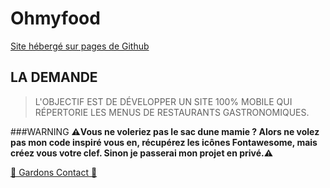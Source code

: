 # **Ohmyfood**

[Site hébergé sur pages de Github](https://j-patlmx.github.io/p3/ "Site hébergé sur pages de Github")

## LA DEMANDE

> L'OBJECTIF EST DE DÉVELOPPER UN SITE 100% MOBILE QUI RÉPERTORIE LES MENUS DE RESTAURANTS GASTRONOMIQUES.

###WARNING
**⚠️Vous ne voleriez pas le sac dune mamie ? Alors ne volez pas mon code inspiré vous en, récupérez les icônes Fontawesome, mais créez vous votre clef.
Sinon je passerai mon projet en privé.⚠️**

[🎫 Gardons Contact 🎫](https://j-patlmx.github.io/businessCard-main/ "🎫 Gardons Contact 🎫")
